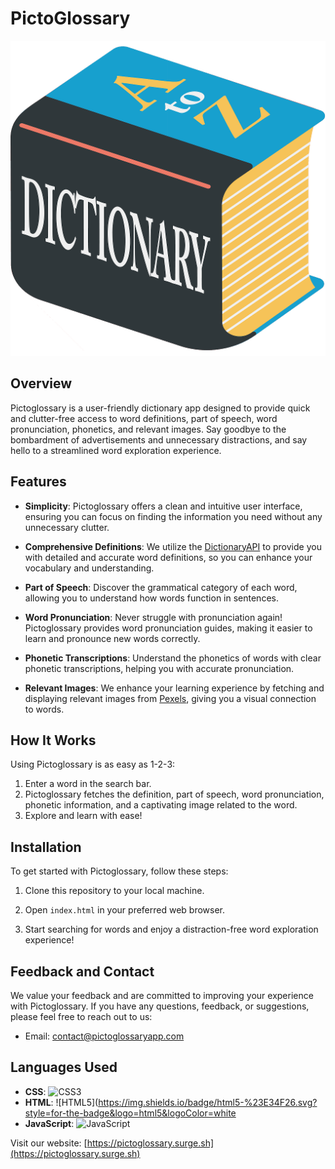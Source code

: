 # PictoGlossary

![Pictoglossary Logo](./dictionary.png)

## Overview

Pictoglossary is a user-friendly dictionary app designed to provide quick and clutter-free access to word definitions, part of speech, word pronunciation, phonetics, and relevant images. Say goodbye to the bombardment of advertisements and unnecessary distractions, and say hello to a streamlined word exploration experience.

## Features

- **Simplicity**: Pictoglossary offers a clean and intuitive user interface, ensuring you can focus on finding the information you need without any unnecessary clutter.

- **Comprehensive Definitions**: We utilize the [DictionaryAPI](https://dictionaryapi.dev/) to provide you with detailed and accurate word definitions, so you can enhance your vocabulary and understanding.

- **Part of Speech**: Discover the grammatical category of each word, allowing you to understand how words function in sentences.

- **Word Pronunciation**: Never struggle with pronunciation again! Pictoglossary provides word pronunciation guides, making it easier to learn and pronounce new words correctly.

- **Phonetic Transcriptions**: Understand the phonetics of words with clear phonetic transcriptions, helping you with accurate pronunciation.

- **Relevant Images**: We enhance your learning experience by fetching and displaying relevant images from [Pexels](https://www.pexels.com/api/), giving you a visual connection to words.

## How It Works

Using Pictoglossary is as easy as 1-2-3:

1. Enter a word in the search bar.
2. Pictoglossary fetches the definition, part of speech, word pronunciation, phonetic information, and a captivating image related to the word.
3. Explore and learn with ease!

## Installation

To get started with Pictoglossary, follow these steps:

1. Clone this repository to your local machine.

2. Open `index.html` in your preferred web browser.

3. Start searching for words and enjoy a distraction-free word exploration experience!

## Feedback and Contact

We value your feedback and are committed to improving your experience with Pictoglossary. If you have any questions, feedback, or suggestions, please feel free to reach out to us:

- Email: [contact@pictoglossaryapp.com](mailto:contact@pictoglossaryapp.com)

## Languages Used

- **CSS**: ![CSS3](https://img.shields.io/badge/css3-%231572B6.svg?style=for-the-badge&logo=css3&logoColor=white)
- **HTML**: ![HTML5](https://img.shields.io/badge/html5-%23E34F26.svg?style=for-the-badge&logo=html5&logoColor=white
- **JavaScript**: ![JavaScript](https://img.shields.io/badge/javascript-%23323330.svg?style=for-the-badge&logo=javascript&logoColor=%23F7DF1E)

Visit our website: [https://pictoglossary.surge.sh](https://pictoglossary.surge.sh)

